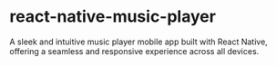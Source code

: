 # react-native-music-player
A sleek and intuitive music player mobile app built with React Native, offering a seamless and responsive experience across all devices.
